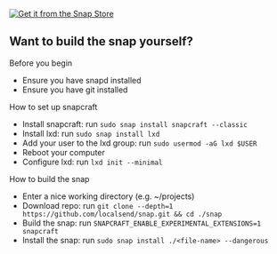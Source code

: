 [![Get it from the Snap Store](https://snapcraft.io/static/images/badges/en/snap-store-black.svg)](https://snapcraft.io/localsend)

## Want to build the snap yourself?

Before you begin
- Ensure you have snapd installed
- Ensure you have git installed

How to set up snapcraft
- Install snapcraft: run `sudo snap install snapcraft --classic`
- Install lxd: run `sudo snap install lxd`
- Add your user to the lxd group: run `sudo usermod -aG lxd $USER`
- Reboot your computer
- Configure lxd: run `lxd init --minimal`

How to build the snap
- Enter a nice working directory (e.g. ~/projects)
- Download repo: run `git clone --depth=1 https://github.com/localsend/snap.git && cd ./snap`
- Build the snap: run `SNAPCRAFT_ENABLE_EXPERIMENTAL_EXTENSIONS=1 snapcraft`
- Install the snap: run `sudo snap install ./<file-name> --dangerous`
